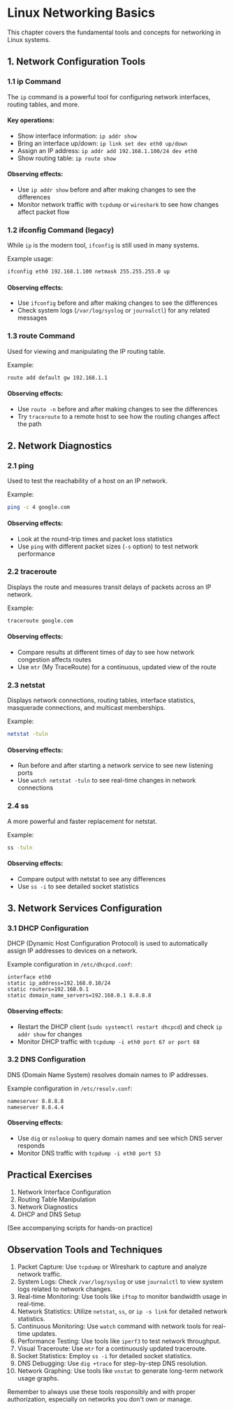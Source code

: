 # Linux Networking Basics

This chapter covers the fundamental tools and concepts for networking in Linux systems.

## 1. Network Configuration Tools

### 1.1 ip Command

The `ip` command is a powerful tool for configuring network interfaces, routing tables, and more.

#### Key operations:
- Show interface information: `ip addr show`
- Bring an interface up/down: `ip link set dev eth0 up/down`
- Assign an IP address: `ip addr add 192.168.1.100/24 dev eth0`
- Show routing table: `ip route show`

#### Observing effects:
- Use `ip addr show` before and after making changes to see the differences
- Monitor network traffic with `tcpdump` or `wireshark` to see how changes affect packet flow

### 1.2 ifconfig Command (legacy)

While `ip` is the modern tool, `ifconfig` is still used in many systems.

Example usage:
```bash
ifconfig eth0 192.168.1.100 netmask 255.255.255.0 up
```

#### Observing effects:
- Use `ifconfig` before and after making changes to see the differences
- Check system logs (`/var/log/syslog` or `journalctl`) for any related messages

### 1.3 route Command

Used for viewing and manipulating the IP routing table.

Example:
```bash
route add default gw 192.168.1.1
```

#### Observing effects:
- Use `route -n` before and after making changes to see the differences
- Try `traceroute` to a remote host to see how the routing changes affect the path

## 2. Network Diagnostics

### 2.1 ping

Used to test the reachability of a host on an IP network.

Example:
```bash
ping -c 4 google.com
```

#### Observing effects:
- Look at the round-trip times and packet loss statistics
- Use `ping` with different packet sizes (`-s` option) to test network performance

### 2.2 traceroute

Displays the route and measures transit delays of packets across an IP network.

Example:
```bash
traceroute google.com
```

#### Observing effects:
- Compare results at different times of day to see how network congestion affects routes
- Use `mtr` (My TraceRoute) for a continuous, updated view of the route

### 2.3 netstat

Displays network connections, routing tables, interface statistics, masquerade connections, and multicast memberships.

Example:
```bash
netstat -tuln
```

#### Observing effects:
- Run before and after starting a network service to see new listening ports
- Use `watch netstat -tuln` to see real-time changes in network connections

### 2.4 ss

A more powerful and faster replacement for netstat.

Example:
```bash
ss -tuln
```

#### Observing effects:
- Compare output with netstat to see any differences
- Use `ss -i` to see detailed socket statistics

## 3. Network Services Configuration

### 3.1 DHCP Configuration

DHCP (Dynamic Host Configuration Protocol) is used to automatically assign IP addresses to devices on a network.

Example configuration in `/etc/dhcpcd.conf`:
```
interface eth0
static ip_address=192.168.0.10/24
static routers=192.168.0.1
static domain_name_servers=192.168.0.1 8.8.8.8
```

#### Observing effects:
- Restart the DHCP client (`sudo systemctl restart dhcpcd`) and check `ip addr show` for changes
- Monitor DHCP traffic with `tcpdump -i eth0 port 67 or port 68`

### 3.2 DNS Configuration

DNS (Domain Name System) resolves domain names to IP addresses.

Example configuration in `/etc/resolv.conf`:
```
nameserver 8.8.8.8
nameserver 8.8.4.4
```

#### Observing effects:
- Use `dig` or `nslookup` to query domain names and see which DNS server responds
- Monitor DNS traffic with `tcpdump -i eth0 port 53`

## Practical Exercises

1. Network Interface Configuration
2. Routing Table Manipulation
3. Network Diagnostics
4. DHCP and DNS Setup

(See accompanying scripts for hands-on practice)

## Observation Tools and Techniques

1. Packet Capture: Use `tcpdump` or Wireshark to capture and analyze network traffic.
2. System Logs: Check `/var/log/syslog` or use `journalctl` to view system logs related to network changes.
3. Real-time Monitoring: Use tools like `iftop` to monitor bandwidth usage in real-time.
4. Network Statistics: Utilize `netstat`, `ss`, or `ip -s link` for detailed network statistics.
5. Continuous Monitoring: Use `watch` command with network tools for real-time updates.
6. Performance Testing: Use tools like `iperf3` to test network throughput.
7. Visual Traceroute: Use `mtr` for a continuously updated traceroute.
8. Socket Statistics: Employ `ss -i` for detailed socket statistics.
9. DNS Debugging: Use `dig +trace` for step-by-step DNS resolution.
10. Network Graphing: Use tools like `vnstat` to generate long-term network usage graphs.

Remember to always use these tools responsibly and with proper authorization, especially on networks you don't own or manage.